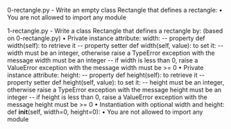 0-rectangle.py - Write an empty class Rectangle that defines a rectangle:
    • You are not allowed to import any module

1-rectangle.py - Write a class Rectangle that defines a rectangle by: (based on 0-rectangle.py)
    • Private instance attribute: width:
    -- property def width(self): to retrieve it
    -- property setter def width(self, value): to set it:
        -- width must be an integer, otherwise raise a TypeError exception with the message width must be an integer
        -- if width is less than 0, raise a ValueError exception with the message width must be >= 0
    • Private instance attribute: height:
    -- property def height(self): to retrieve it
    -- property setter def height(self, value): to set it:
        -- height must be an integer, otherwise raise a TypeError exception with the message height must be an integer
        -- if height is less than 0, raise a ValueError exception with the message height must be >= 0
    • Instantiation with optional width and height: def __init__(self, width=0, height=0):
    • You are not allowed to import any module
